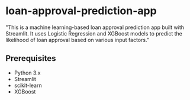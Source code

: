 # loan-approval-prediction-app
"This is a machine learning-based loan approval prediction app built with Streamlit. It uses Logistic Regression and XGBoost models to predict the likelihood of loan approval based on various input factors."
## Prerequisites
- Python 3.x
- Streamlit
- scikit-learn
- XGBoost

